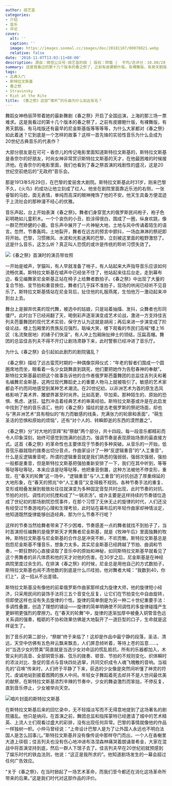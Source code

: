 ```yaml
---
author: 田艺苗
categories:
- 介绍
- 音乐
- 评论
cover:
  alt: ''
  caption: ''
  image: https://images.soomal.cc/images/doc/20181107/00078021.webp
  relative: false
date: '2018-11-07T13:03:11+08:00'
description: 源自：微信公众号-田艺苗的田 | 版权：转载 |  平均/总评分：10.00/20
summary: 这是我看过的第十几个版本的春之祭了，之前有皮娜鲍什版，有裸舞版，有男天鹅版、有马戏版还有最早的尼金斯基版等等等等，为什么大家都对《春之祭》如此着迷？它到底是一个怎样的故事？这样一首先锋的实验性音乐为什么会成为20世纪古典音乐的代表作？
tags:
- 古典入门
- 斯特拉文斯基
- 春之祭
- Stravinsky
- Riot at the Rite
title: 《春之祭》这部“难听”的乐曲为什么如此有名？
---
```


舞蹈女神杨丽萍带着她的最新舞剧《春之祭》开启了全国巡演，上海的那三场一票难求。这是我看过的第十几个版本的春之祭了，之前有皮娜鲍什版，有裸舞版，有男天鹅版、有马戏版还有最早的尼金斯基版等等等等，为什么大家都对《春之祭》如此着迷？它到底是一个怎样的故事？这样一首先锋的实验性音乐为什么会成为20世纪古典音乐的代表作？

大部分朋友是在可可・香奈儿的传记电影里面知道斯特拉文斯基的，斯特拉文斯基是香奈尔的好朋友，时尚女神非常赏识斯特拉文斯基的天才，在他最困难的时候接济他。在香奈尔的电影里面，我们也看到了春之祭首演的戏剧性的盛况，这是20世纪空前绝后的“无政府”音乐会。

那是1913年5月29日，在巴黎的爱丽舍大剧院。斯特拉文斯基此时31岁，刚来巴黎不久，《火鸟》的成功让他立刻成了红人。他坐在剧院里面靠近乐池的右侧，一张睿智的马脸，面无表情，单纯而高深的眼神掩饰了他的不安。他天生具备方便混迹于上流社会的那种漫不经心的优雅。

音乐声起，台上开始表演《春之祭》。舞者们身穿宽大的俄罗斯民间袍子，袍子色彩明艳如儿童积木。一个个哀伤的小丑，脸涂得很白，围成了一圈，纵身欢跳，像一群茫然矫健的小鹿。音乐声中展开了一片神秘大地，土地与风中传诵着陌生的语言。忽然，节奏轰鸣，土地裂开，舞者在远古的预言中颤抖，一场血淋淋的祭祀即将开始。巴黎，习惯微风、水波和光影迷离的巴黎，立刻被这里面的粗野激怒了。这是什么音乐，这怎么听？真正叫人恐慌的或许是传统的聆听习惯失效了。

![《春之祭》首演时的演员带妆照](https://images.soomal.cc/images/doc/20181107/00078020.webp)





一开始是嘘声，学猫叫，有人早就准备了哨子，有人站起来大声指导音乐应该如何流畅优美。斯特拉文斯基在嘘声中已经坐不住了，他站起来往后台走，走到幕布边，看见编舞家尼金斯基正站在椅子上给舞者数拍子。《春之祭》中出现了大量的复合节拍、变节拍和重音换位，舞者们几乎踩不准拍子，现场的哄闹已经听不见音乐了。斯特拉文斯基情站在尼金背后，扯住他的礼服燕尾，生怕他万一激动起来冲到台上去。

舞台上是摒弃优美的现代舞，被选中的姑娘，只是站着抽搐、发抖，众舞者也形同僵尸。此时台下已经闹翻了天，喝倒彩声逐渐演变成艺术论战，激进一方支持佳吉列夫芭蕾舞团的现代艺术实验，保守方认为这就是胡闹；再后来进一步演变成了阶级论战，楼上包厢里的贵族反应强烈，聒噪大笑，楼下观看的市民们高喊“楼上16区（名流聚居地）的婊子们快滚”，有人冲上包厢揪扯绅士的领结，压扁高帽。舞团的总监佳吉列夫不得不开灯让剧场肃静下来，此时警察已经冲进了音乐厅。

为什么《春之祭》会引起如此剧烈的剧院骚乱？

《春之祭》描绘了远古蛮荒时期的一种偶像崇拜仪式：“年老的智者们围成一个圆圈席地而坐，眼看着一名少女跳舞直到跳死，他们要把她作为告慰春神的奉献”。斯特拉文斯基最初把这个故事告诉他的合作者俄罗斯芭蕾舞团的总监佳吉列夫和著名编舞尼金斯基，这两位现代舞蹈史上的重要人物马上就被吸引了。敏感的艺术家都会不约而同地感受到某种艺术潮流。在20世纪初，以非洲艺术为首的原生态风格影响了美术界、雕塑界甚至时尚界。比如高更、毕加索。那种陌生的、原始的恐惧、焦虑、迷狂，猛烈冲击着经典艺术的审美经验。斯特拉文斯基或许是在此启发中找到了他的音乐语汇，他的《春之祭》描绘的是古老俄罗斯的祭祀场面，却也与“黑非洲艺术“具有相似的“有力而敏感的线条，充满张力的轮廓和表面”，“萌生圣洁的恐惧和原始的烦恼”，还有“对个人的、转瞬即逝的东西的漠然置之”。

《春之祭》分“对大地的崇拜”和“祭献”两个部分，共十四段。每一段音乐都精彩而令人印象深刻，始终可感觉到饱满的创造力。强调节奏是表现原始场景的最直接方式。这首《春之祭》的革命性也主要体现于节奏的多种突破。从音乐的一开始，低音弦乐器就隐约拨奏出切分音点，作曲家设计了一种“反逻辑重音”的“人工重音”，什么是反逻辑重音呢，所谓的逻辑重音就是我们熟悉的强弱弱，强弱次强弱，强拍一般都是重音，但是斯特拉文斯基把强拍重新安排了一下，我们在其中听到，等等等哒等哒等哒，本来应该是哒等哒等，他把重音倒置，这种方法被他不停变形，重现，在“春天的轮舞”这一场中，“逻辑重音”与“人工重音”的对抗创造了厚重绵延的大地形象，在“春天的预兆”中“人工重音”又变得极不规则。各种节奏手法的重复、变形或相叠发展到极致处往往就演变为多种固定音型共时出现，此时节奏的对抗、节拍的对抗、调性的对抗搅和成了“一锅浓汤”。或许主要是这样持续的节奏错位造成了世纪初的那场剧院恐慌事件，在那个习惯了无休无止的旋律的时代，人们还没有经受过节奏游戏的心理和生理考验，此时站在幕布后的年轻作曲家却神情淡定，他知道既然旋律能够创造经典，那为什么节奏不行呢？

这样的节奏当然给舞者带来了不少困难，节奏感差一点的舞者就找不到拍子了，当时首演担任编舞的是俄罗斯天才男舞者尼金斯基，就是《牧神午后》里面独舞的牧神。斯特拉文斯基与尼金斯基的合作总是冲突不断，不欢而散。斯特拉文斯基总是抱怨尼金斯基不懂音乐，想象力太多。其实尼金斯基已经跨越了节拍、曲调和节奏，一颗狂野的心直接读取了音乐中的原始和神秘，如同斯特拉文斯基早就看见了这个男舞者的非凡体质和他的天才对他的伤害。在30岁之后，尼金斯基是在神经病院里度过余生的。在排演《春之祭》的时候，尼金总是用他自己的方式数拍子，斯特拉文斯基也闹不清他数的到底是什么爪哇拍，他对舞者大喊：“我数到40，你们上”，这一招从不出差错。

斯特拉文斯基没有像他的前辈俄罗斯作曲家那样成为旋律大师，他的旋律短小经济，只采用民间的装饰手法将三五个音变化反复，让它们在节拍变化中自由旋转，但即使这样也没有失去旋律的个性。旋律的简单倒是为另一种二十世纪重要手法：多调性叠置，创造了理想的铺设――旋律的简单明确使不同调性的多旋律碰撞产生更鲜明更强烈的摩擦力。在“春天的轮舞”中，旋律的逐渐加厚中被叠入铜管音色远关系调的强奏，粗砺的不协和效果仿佛是大地裂开了一道巨型的口子，生命就是这样诞生了。

到了音乐的第二部分，“祭献”终于来临了！这却是作品中最宁静的段落，圣洁、清远，天空中仿佛有五色祥云飘来飘去，人们屏息倾听着，等待上苍的旨意……。对“当选少女的赞美”简直就是当选少女对命运的慌乱抵抗，所有的乐器都加入，木管尖利的高音、全部铜管乐器、弦乐的拨奏、顿音、节拍的不规则变化、织体瞬时的浓淡对比、急促的音点与音块四处逃窜，共同交织成令人魂飞魄散的音响。当祖先的“召唤”传来时，人们终于平静了下来，获选的少女像是突然间听懂了神灵的符咒，虔诚地站到披着图腾的族人中间。年轻女子舞蹈着死去却并不是人世间最优美的献祭，在斯特拉文斯基浓烈辛辣的节奏中，少女的舞姿激烈而笨拙，不停反复，直到音乐停止，少女被举向天空。

![唱片封面的斯特拉文斯基](https://images.soomal.cc/images/doc/20181107/00078021.webp)





在斯特拉文斯基后来的回忆录中，无不轻描淡写而不无得意地提到了这场著名的剧院骚乱。他只是纳闷，在首演之前，舞团总监和指挥蒙特已经邀请了城中的艺术精英、上流人士们观看过盛大的彩排，没有出现任何异常。巴黎的事情就像他的作品一样独树一帜。小仲马曾经说：“上帝设计巴黎人是为了让外国人永远也不明白法国人是怎么回事儿。”斯特拉文斯基并没有像传说中那样夺门而出，一个人在香榭里大道上徘徊；佳吉列夫也没有伤心地冲进布洛涅森林痛哭着朗诵普希金，大家在混战中将首演坚持到底，然后一群人下馆子去了。佳吉列夫早在20世纪初就预感到了娱乐时代的铁血法则，他说：“这正是我所求的”。他知道剧场发生的一幕会超过任何广告效应。

 “关于《春之祭》，在当时掀起了一场艺术革命，而我们至今都还在消化这场革命所带来的后果。”这是我们时代对这部作品的评价。